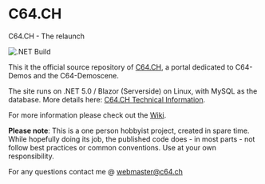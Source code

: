 # C64.CH
C64.CH  - The relaunch


![.NET Build](https://github.com/Sabbi/C64.CH/workflows/.NET%20Core/badge.svg)

This it the official source repository of [C64.CH](https://www.c64.ch), a portal dedicated to C64-Demos and the C64-Demoscene.

The site runs on .NET 5.0 / Blazor (Serverside) on Linux, with MySQL as the database. More details here: [C64.CH Technical Information](https://www.c64.ch/help/technical).

For more information please check out the [Wiki](https://github.com/Sabbi/C64.CH/wiki).

**Please note**:
This is a one person hobbyist project, created in spare time. While hopefully doing its job, the published code does - in most parts - not follow best practices or common conventions. Use at your own responsibility.

For any questions contact me @ webmaster@c64.ch

